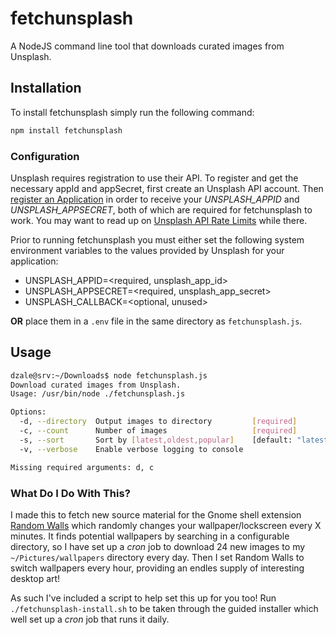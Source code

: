 # fetchunsplash
A NodeJS command line tool that downloads curated images from Unsplash.

## Installation

To install fetchunsplash simply run the following command:

```sh
npm install fetchunsplash
```

### Configuration

Unsplash requires registration to use their API. To register and get the necessary appId and appSecret, first create an Unsplash API account. Then [register an Application](https://unsplash.com/documentation#registering-your-application) in order to receive your *UNSPLASH_APPID* and *UNSPLASH_APPSECRET*, both of which are required for fetchunsplash to work. You may want to read up on [Unsplash API Rate Limits](https://unsplash.com/documentation#rate-limiting) while there.

Prior to running fetchunsplash you must either set the following system environment variables to the values provided by Unsplash for your application:

 * UNSPLASH_APPID=<required, unsplash_app_id>
 * UNSPLASH_APPSECRET=<required, unsplash_app_secret>
 * UNSPLASH_CALLBACK=<optional, unused>


**OR** place them in a `.env` file in the same directory as `fetchunsplash.js`.

## Usage

```sh
dzale@srv:~/Downloads$ node fetchunsplash.js 
Download curated images from Unsplash.
Usage: /usr/bin/node ./fetchunsplash.js

Options:
  -d, --directory  Output images to directory         [required]
  -c, --count      Number of images                   [required]
  -s, --sort       Sort by [latest,oldest,popular]    [default: "latest"]
  -v, --verbose    Enable verbose logging to console

Missing required arguments: d, c

```


### What Do I Do With This?

I made this to fetch new source material for the Gnome shell extension [Random Walls](https://github.com/rodakorn/randwall) which randomly changes your wallpaper/lockscreen every X minutes. It finds potential wallpapers by searching in a configurable directory, so I have set up a *cron* job to download 24 new images to my `~/Pictures/wallpapers` directory every day. Then I set Random Walls to switch wallpapers every hour, providing an endles supply of interesting desktop art!

As such I've included a script to help set this up for you too! Run `./fetchunsplash-install.sh` to be taken through the guided installer which well set up a *cron* job that runs it daily.
